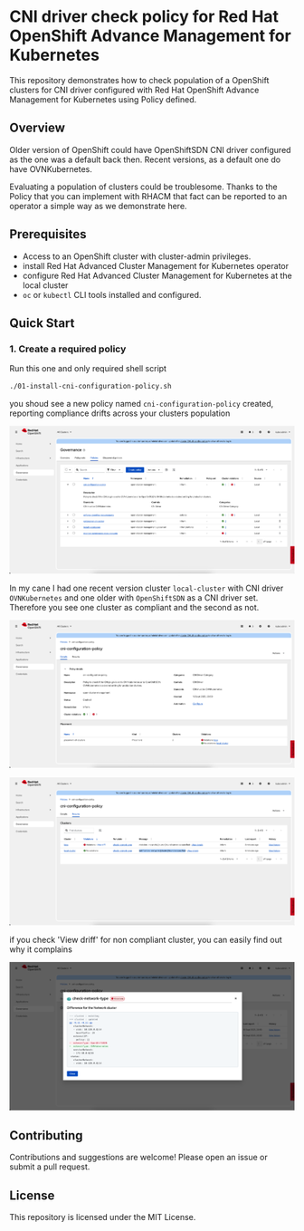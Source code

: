 # CNI driver check policy for Red Hat OpenShift Advance Management for Kubernetes

This repository demonstrates how to check population of a OpenShift clusters for CNI driver configured with Red Hat OpenShift Advance Management for Kubernetes using Policy defined.

## Overview

Older version of OpenShift could have OpenShiftSDN CNI driver configured as the one was a default back then. Recent versions, as a default one do have OVNKubernetes.

Evaluating a population of clusters could be troublesome. Thanks to the Policy that you can implement with RHACM that fact can be reported to an operator a simple way as we demonstrate here. 

## Prerequisites

- Access to an OpenShift cluster with cluster-admin privileges.
- install Red Hat Advanced Cluster Management for Kubernetes operator
- configure Red Hat Advanced Cluster Management for Kubernetes at the local cluster
- `oc` or `kubectl` CLI tools installed and configured.

## Quick Start

### 1. Create a required policy

Run this one and only required shell script

```sh
./01-install-cni-configuration-policy.sh
```

you shoud see a new policy named `cni-configuration-policy` created, reporting compliance drifts across your clusters population

![screenshot](images/1.png)

In my cane I had one recent version cluster `local-cluster` with CNI driver `OVNKubernetes` and one older with `OpenShiftSDN` as a CNI driver set. Therefore you see one cluster as compliant and the second as not.

![screenshot](images/2.png)

![screenshot](images/3.png)

if you check 'View driff' for non compliant cluster, you can easily find out why it complains

![screenshot](images/4.png)

## Contributing

Contributions and suggestions are welcome! Please open an issue or submit a pull request.

## License

This repository is licensed under the MIT License.


